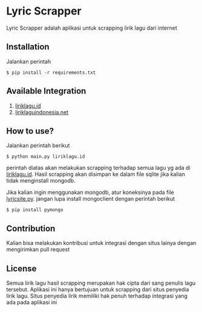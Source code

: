# Lyric Scrapper
Lyric Scrapper adalah aplikasi untuk scrapping lirik lagu dari internet

## Installation
Jalankan perintah
```
$ pip install -r requirements.txt
```

## Available Integration
1. [liriklagu.id](https://www.liriklagu.id/)
2. [liriklaguindonesia.net](https://liriklaguindonesia.net/)

## How to use?
Jalankan perintah berikut
```
$ python main.py liriklagu.id
```

perintah diatas akan melakukan scrapping terhadap semua lagu yg ada di [liriklagu.id](https://www.liriklagu.id/). Hasil scrapping akan disimpan ke dalam file sqlite jika kalian tidak menginstall mongodb.

Jika kalian ingin menggunakan mongodb, atur koneksinya pada file [lyricsite.py](https://github.com/share424/lyric-scrapper/blob/master/integration/lyricsite.py). jangan lupa install mongoclient dengan perintah berikut
```
$ pip install pymongo
```


## Contribution
Kalian bisa melakukan kontribusi untuk integrasi dengan situs lainya dengan mengirimkan pull request

## License
Semua lirik lagu hasil scrapping merupakan hak cipta dari sang penulis lagu tersebut. Aplikasi ini hanya bertujuan untuk scrapping dari situs penyedia lirik lagu. Situs penyedia lirik memiliki hak penuh terhadap integrasi yang ada pada aplikasi ini
